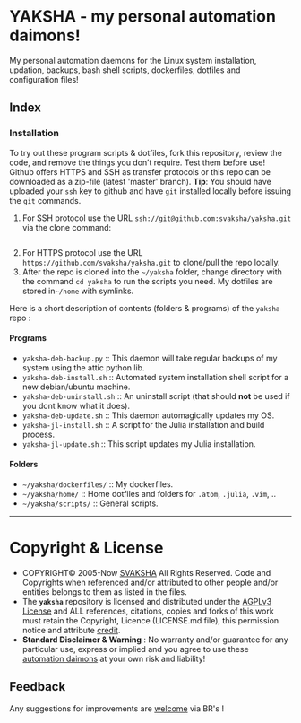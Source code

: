 # YAKSHA - my personal automation daimons!

My personal automation daemons for the Linux system installation, updation, backups, bash shell scripts, dockerfiles, dotfiles and configuration files!

## Index

### Installation 
To try out these program scripts & dotfiles, fork this repository, review the code, and remove the things you don’t require. Test them before use!
Github offers HTTPS and SSH as transfer protocols or this repo can be downloaded as a zip-file (latest 'master' branch). __Tip__: You should have uploaded your `ssh` key to github and have `git` installed locally before issuing the `git` commands.

1. For SSH protocol use the URL `ssh://git@github.com:svaksha/yaksha.git` via the clone command:
```git clone ssh://github.com/svaksha/yaksha.git 
```
2. For HTTPS protocol use the URL `https://github.com/svaksha/yaksha.git` to clone/pull the repo locally.
3. After the repo is cloned into the `~/yaksha` folder, change directory with the command `cd yaksha` to run the scripts you need. My dotfiles are stored in`~/home` with symlinks.

Here is a short description of contents (folders & programs) of the `yaksha` repo :

#### Programs
+ `yaksha-deb-backup.py` :: This daemon will take regular backups of my system using the attic python lib.
+ `yaksha-deb-install.sh` :: Automated system installation shell script for a new debian/ubuntu machine.
+ `yaksha-deb-uninstall.sh` :: An uninstall script (that should **not** be used if you dont know what it does).
+ `yaksha-deb-update.sh` :: This daemon automagically updates my OS.
+ `yaksha-jl-install.sh` :: A script for the Julia installation and build process.
+ `yaksha-jl-update.sh` :: This script updates my Julia installation.

#### Folders
+ `~/yaksha/dockerfiles/` :: My dockerfiles.
+ `~/yaksha/home/` :: Home dotfiles and folders for `.atom`, `.julia`, `.vim`, ..
+ `~/yaksha/scripts/` :: General scripts.

----

# Copyright & License
+ COPYRIGHT© 2005-Now [SVAKSHA](http://svaksha.com/pages/Bio) All Rights Reserved. Code and Copyrights when referenced and/or attributed to other people and/or entities belongs to them as listed in the files. 
+ The __`yaksha`__ repository is licensed and distributed under the [AGPLv3 License](http://www.gnu.org/licenses/agpl-3.0.html) and ALL references, citations, copies and forks of this work must retain the Copyright, Licence (LICENSE.md file), this permission notice and attribute [credit](https://en.wikipedia.org/wiki/Creative_Commons_license#Attribution).
+ **Standard Disclaimer & Warning** : No warranty and/or guarantee for any particular use, express or implied and you agree to use these [automation daimons](http://svaksha.github.io/yaksha) at your own risk and liability! 

## Feedback
Any suggestions for improvements are [welcome](https://github.com/svaksha/yaksha/issues) via BR's !

